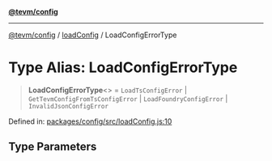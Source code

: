 [**@tevm/config**](../../README.md)

***

[@tevm/config](../../modules.md) / [loadConfig](../README.md) / LoadConfigErrorType

# Type Alias: LoadConfigErrorType

> **LoadConfigErrorType**\<\> = `LoadTsConfigError` \| `GetTevmConfigFromTsConfigError` \| `LoadFoundryConfigError` \| `InvalidJsonConfigError`

Defined in: [packages/config/src/loadConfig.js:10](https://github.com/evmts/compiler/blob/main/packages/config/src/loadConfig.js#L10)

## Type Parameters
